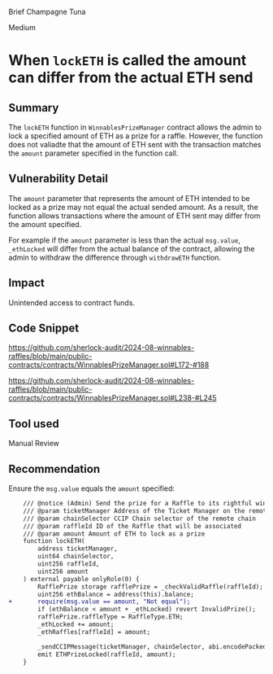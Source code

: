 Brief Champagne Tuna

Medium

# When `lockETH` is called the amount can differ from the actual ETH send

## Summary

The `lockETH` function in `WinnablesPrizeManager` contract allows the admin to lock a specified amount of ETH as a prize for a raffle. However, the function does not valiadte that the amount of ETH sent with the transaction matches the `amount` parameter specified in the function call.

## Vulnerability Detail

The `amount` parameter that represents the amount of ETH intended to be locked as a prize may not equal the actual sended amount. As a result, the function allows transactions where the amount of ETH sent may differ from the amount specified. 

For example if the `amount` parameter is less than the actual `msg.value`, `_ethLocked` will differ from the actual balance of the contract, allowing the admin to withdraw the difference through `withdrawETH` function.
## Impact

Unintended access to contract funds.

## Code Snippet

https://github.com/sherlock-audit/2024-08-winnables-raffles/blob/main/public-contracts/contracts/WinnablesPrizeManager.sol#L172-#188

https://github.com/sherlock-audit/2024-08-winnables-raffles/blob/main/public-contracts/contracts/WinnablesPrizeManager.sol#L238-#L245

## Tool used

Manual Review

## Recommendation
Ensure the `msg.value` equals the `amount` specified:
```diff
    /// @notice (Admin) Send the prize for a Raffle to its rightful winner
    /// @param ticketManager Address of the Ticket Manager on the remote chain
    /// @param chainSelector CCIP Chain selector of the remote chain
    /// @param raffleId ID of the Raffle that will be associated
    /// @param amount Amount of ETH to lock as a prize
    function lockETH(
        address ticketManager,
        uint64 chainSelector,
        uint256 raffleId,
        uint256 amount
    ) external payable onlyRole(0) {
        RafflePrize storage rafflePrize = _checkValidRaffle(raffleId);
        uint256 ethBalance = address(this).balance;
+       require(msg.value == amount, "Not equal");
        if (ethBalance < amount + _ethLocked) revert InvalidPrize();
        rafflePrize.raffleType = RaffleType.ETH;
        _ethLocked += amount;
        _ethRaffles[raffleId] = amount;

        _sendCCIPMessage(ticketManager, chainSelector, abi.encodePacked(raffleId));
        emit ETHPrizeLocked(raffleId, amount);
    }
```
